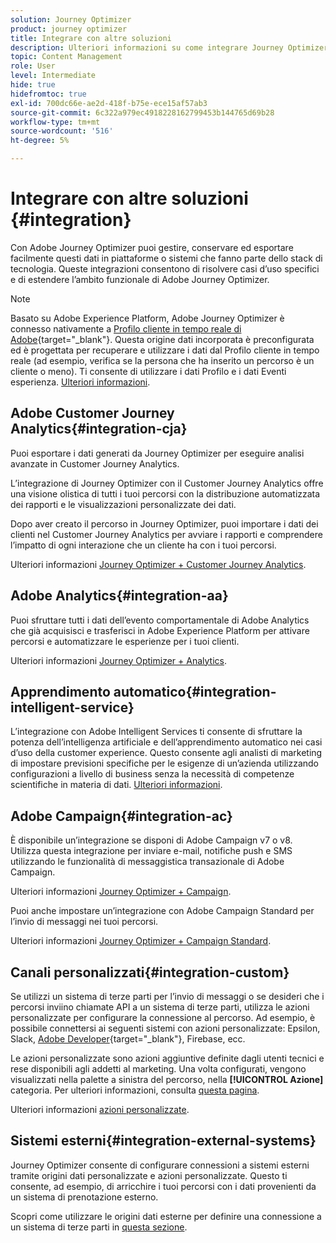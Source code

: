 ```yaml
---
solution: Journey Optimizer
product: journey optimizer
title: Integrare con altre soluzioni
description: Ulteriori informazioni su come integrare Journey Optimizer con altre soluzioni
topic: Content Management
role: User
level: Intermediate
hide: true
hidefromtoc: true
exl-id: 700dc66e-ae2d-418f-b75e-ece15af57ab3
source-git-commit: 6c322a979ec4918228162799453b144765d69b28
workflow-type: tm+mt
source-wordcount: '516'
ht-degree: 5%

---
```


# Integrare con altre soluzioni {#integration}

Con Adobe Journey Optimizer puoi gestire, conservare ed esportare facilmente questi dati in piattaforme o sistemi che fanno parte dello stack di tecnologia. Queste integrazioni consentono di risolvere casi d’uso specifici e di estendere l’ambito funzionale di Adobe Journey Optimizer.

>[!NOTE]
>
> Basato su Adobe Experience Platform, Adobe Journey Optimizer è connesso nativamente a [Profilo cliente in tempo reale di Adobe](https://experienceleague.adobe.com/docs/experience-platform/profile/home.html?lang=it){target=&quot;_blank&quot;}. Questa origine dati incorporata è preconfigurata ed è progettata per recuperare e utilizzare i dati dal Profilo cliente in tempo reale (ad esempio, verifica se la persona che ha inserito un percorso è un cliente o meno). Ti consente di utilizzare i dati Profilo e i dati Eventi esperienza. [Ulteriori informazioni](../datasource/adobe-experience-platform-data-source.md).


## Adobe Customer Journey Analytics{#integration-cja}

Puoi esportare i dati generati da Journey Optimizer per eseguire analisi avanzate in Customer Journey Analytics.

L’integrazione di Journey Optimizer con il Customer Journey Analytics offre una visione olistica di tutti i tuoi percorsi con la distribuzione automatizzata dei rapporti e le visualizzazioni personalizzate dei dati.

Dopo aver creato il percorso in Journey Optimizer, puoi importare i dati dei clienti nel Customer Journey Analytics per avviare i rapporti e comprendere l’impatto di ogni interazione che un cliente ha con i tuoi percorsi.

Ulteriori informazioni [Journey Optimizer + Customer Journey Analytics](../reports/cja-ajo.md).

## Adobe Analytics{#integration-aa}

Puoi sfruttare tutti i dati dell’evento comportamentale di Adobe Analytics che già acquisisci e trasferisci in Adobe Experience Platform per attivare percorsi e automatizzare le esperienze per i tuoi clienti.

Ulteriori informazioni [Journey Optimizer + Analytics](../event/about-analytics.md).

## Apprendimento automatico{#integration-intelligent-service}

L’integrazione con Adobe Intelligent Services ti consente di sfruttare la potenza dell’intelligenza artificiale e dell’apprendimento automatico nei casi d’uso della customer experience. Questo consente agli analisti di marketing di impostare previsioni specifiche per le esigenze di un’azienda utilizzando configurazioni a livello di business senza la necessità di competenze scientifiche in materia di dati. [Ulteriori informazioni](../building-journeys/ai-services-overview.md).


## Adobe Campaign{#integration-ac}

È disponibile un’integrazione se disponi di Adobe Campaign v7 o v8. Utilizza questa integrazione per inviare e-mail, notifiche push e SMS utilizzando le funzionalità di messaggistica transazionale di Adobe Campaign.

Ulteriori informazioni [Journey Optimizer + Campaign](../building-journeys/ajo-ac.md).

Puoi anche impostare un’integrazione con Adobe Campaign Standard per l’invio di messaggi nei tuoi percorsi.

Ulteriori informazioni [Journey Optimizer + Campaign Standard](../building-journeys/ajo-ac.md).

## Canali personalizzati{#integration-custom}

Se utilizzi un sistema di terze parti per l’invio di messaggi o se desideri che i percorsi inviino chiamate API a un sistema di terze parti, utilizza le azioni personalizzate per configurare la connessione al percorso. Ad esempio, è possibile connettersi ai seguenti sistemi con azioni personalizzate: Epsilon, Slack, [Adobe Developer](https://developer.adobe.com/){target=&quot;_blank&quot;}, Firebase, ecc.

Le azioni personalizzate sono azioni aggiuntive definite dagli utenti tecnici e rese disponibili agli addetti al marketing. Una volta configurati, vengono visualizzati nella palette a sinistra del percorso, nella **[!UICONTROL Azione]** categoria. Per ulteriori informazioni, consulta [questa pagina](../building-journeys/about-journey-activities.md#action-activities).

Ulteriori informazioni [azioni personalizzate](../action/about-custom-action-configuration.md).

## Sistemi esterni{#integration-external-systems}

Journey Optimizer consente di configurare connessioni a sistemi esterni tramite origini dati personalizzate e azioni personalizzate. Questo ti consente, ad esempio, di arricchire i tuoi percorsi con i dati provenienti da un sistema di prenotazione esterno.

Scopri come utilizzare le origini dati esterne per definire una connessione a un sistema di terze parti in [questa sezione](../datasource/external-data-sources.md).
